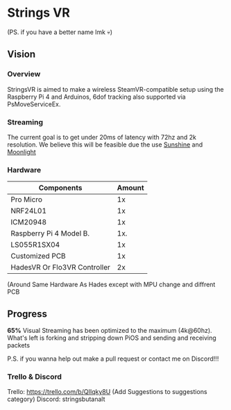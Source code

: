 # Strings VR
(PS. if you have a better name lmk 💀)


## Vision

### Overview
StringsVR is aimed to make a wireless SteamVR-compatible setup using the Raspberry Pi 4 and Arduinos, 6dof tracking also supported via PsMoveServiceEx. 

### Streaming
The current goal is to get under 20ms of latency with 72hz and 2k resolution. We believe this will be feasible due the use [Sunshine](https://github.com/LizardByte/Sunshine) and [Moonlight](https://github.com/moonlight-stream/moonlight-qt)

### Hardware

| Components  | Amount |
| ------------- | ------------- |
| Pro Micro | 1x  |
| NRF24L01  | 1x  |
| ICM20948  | 1x  |
| Raspberry Pi 4 Model B. | 1x. |
| LS055R1SX04  | 1x  |
| Customized PCB  | 1x  |
| HadesVR Or Flo3VR Controller | 2x  | 

(Around Same Hardware As Hades except with MPU change and diffrent PCB

## Progress
**65%** Visual Streaming has been optimized to the maximum (4k@60hz). What's left is forking and stripping down PiOS and sending and receiving packets

P.S. if you wanna help out make a pull request or contact me on Discord!!!

### Trello & Discord
Trello: https://trello.com/b/QIIqky8U (Add Suggestions to suggestions category)
Discord: stringsbutanalt 

